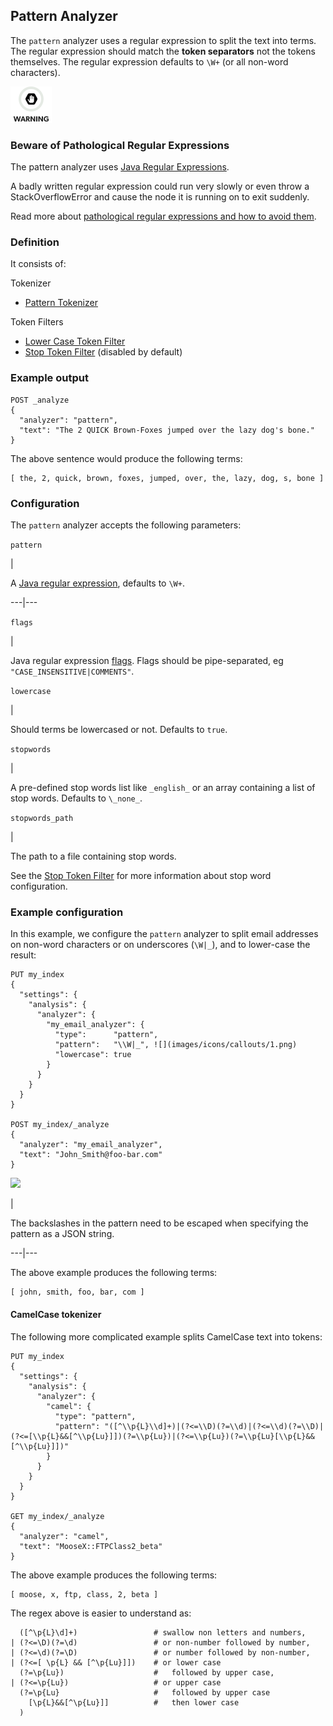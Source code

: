 ## Pattern Analyzer

The `pattern` analyzer uses a regular expression to split the text into terms. The regular expression should match the **token separators** not the tokens themselves. The regular expression defaults to `\W+` (or all non-word characters).

![Warning](images/icons/warning.png)

### Beware of Pathological Regular Expressions

The pattern analyzer uses [Java Regular Expressions](http://docs.oracle.com/javase/8/docs/api/java/util/regex/Pattern.html).

A badly written regular expression could run very slowly or even throw a StackOverflowError and cause the node it is running on to exit suddenly.

Read more about [pathological regular expressions and how to avoid them](http://www.regular-expressions.info/catastrophic.html).

### Definition

It consists of:

Tokenizer 
    

  * [Pattern Tokenizer](analysis-pattern-tokenizer.html)



Token Filters 
    

  * [Lower Case Token Filter](analysis-lowercase-tokenfilter.html)
  * [Stop Token Filter](analysis-stop-tokenfilter.html) (disabled by default) 



### Example output
    
    
    POST _analyze
    {
      "analyzer": "pattern",
      "text": "The 2 QUICK Brown-Foxes jumped over the lazy dog's bone."
    }

The above sentence would produce the following terms:
    
    
    [ the, 2, quick, brown, foxes, jumped, over, the, lazy, dog, s, bone ]

### Configuration

The `pattern` analyzer accepts the following parameters:

`pattern`

| 

A [Java regular expression](http://docs.oracle.com/javase/8/docs/api/java/util/regex/Pattern.html), defaults to `\W+`.   
  
---|---  
  
`flags`

| 

Java regular expression [flags](http://docs.oracle.com/javase/8/docs/api/java/util/regex/Pattern.html#field.summary). Flags should be pipe-separated, eg `"CASE_INSENSITIVE|COMMENTS"`.   
  
`lowercase`

| 

Should terms be lowercased or not. Defaults to `true`.   
  
`stopwords`

| 

A pre-defined stop words list like `_english_` or an array containing a list of stop words. Defaults to `\_none_`.   
  
`stopwords_path`

| 

The path to a file containing stop words.   
  
See the [Stop Token Filter](analysis-stop-tokenfilter.html) for more information about stop word configuration.

### Example configuration

In this example, we configure the `pattern` analyzer to split email addresses on non-word characters or on underscores (`\W|_`), and to lower-case the result:
    
    
    PUT my_index
    {
      "settings": {
        "analysis": {
          "analyzer": {
            "my_email_analyzer": {
              "type":      "pattern",
              "pattern":   "\\W|_", ![](images/icons/callouts/1.png)
              "lowercase": true
            }
          }
        }
      }
    }
    
    POST my_index/_analyze
    {
      "analyzer": "my_email_analyzer",
      "text": "John_Smith@foo-bar.com"
    }

![](images/icons/callouts/1.png)

| 

The backslashes in the pattern need to be escaped when specifying the pattern as a JSON string.   
  
---|---  
  
The above example produces the following terms:
    
    
    [ john, smith, foo, bar, com ]

#### CamelCase tokenizer

The following more complicated example splits CamelCase text into tokens:
    
    
    PUT my_index
    {
      "settings": {
        "analysis": {
          "analyzer": {
            "camel": {
              "type": "pattern",
              "pattern": "([^\\p{L}\\d]+)|(?<=\\D)(?=\\d)|(?<=\\d)(?=\\D)|(?<=[\\p{L}&&[^\\p{Lu}]])(?=\\p{Lu})|(?<=\\p{Lu})(?=\\p{Lu}[\\p{L}&&[^\\p{Lu}]])"
            }
          }
        }
      }
    }
    
    GET my_index/_analyze
    {
      "analyzer": "camel",
      "text": "MooseX::FTPClass2_beta"
    }

The above example produces the following terms:
    
    
    [ moose, x, ftp, class, 2, beta ]

The regex above is easier to understand as:
    
    
      ([^\p{L}\d]+)                 # swallow non letters and numbers,
    | (?<=\D)(?=\d)                 # or non-number followed by number,
    | (?<=\d)(?=\D)                 # or number followed by non-number,
    | (?<=[ \p{L} && [^\p{Lu}]])    # or lower case
      (?=\p{Lu})                    #   followed by upper case,
    | (?<=\p{Lu})                   # or upper case
      (?=\p{Lu}                     #   followed by upper case
        [\p{L}&&[^\p{Lu}]]          #   then lower case
      )
